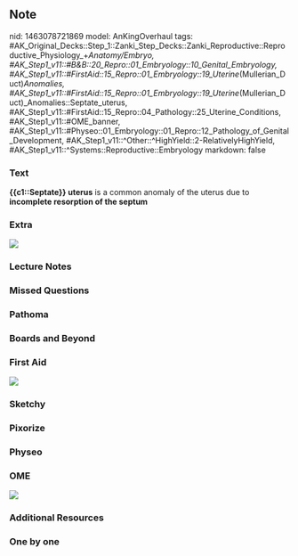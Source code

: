 ## Note
nid: 1463078721869
model: AnKingOverhaul
tags: #AK_Original_Decks::Step_1::Zanki_Step_Decks::Zanki_Reproductive::Reproductive_Physiology_+_Anatomy/Embryo, #AK_Step1_v11::#B&B::20_Repro::01_Embryology::10_Genital_Embryology, #AK_Step1_v11::#FirstAid::15_Repro::01_Embryology::19_Uterine_(Mullerian_Duct)_Anomalies, #AK_Step1_v11::#FirstAid::15_Repro::01_Embryology::19_Uterine_(Mullerian_Duct)_Anomalies::Septate_uterus, #AK_Step1_v11::#FirstAid::15_Repro::04_Pathology::25_Uterine_Conditions, #AK_Step1_v11::#OME_banner, #AK_Step1_v11::#Physeo::01_Embryology::01_Repro::12_Pathology_of_Genital_Development, #AK_Step1_v11::^Other::^HighYield::2-RelativelyHighYield, #AK_Step1_v11::^Systems::Reproductive::Embryology
markdown: false

### Text
<div>
  <b>{{c1::Septate}} uterus</b> is a common anomaly of the uterus
  due to <b>incomplete resorption of the septum</b>
</div>

### Extra
<img src="paste-345109212168500.jpg">

### Lecture Notes


### Missed Questions


### Pathoma


### Boards and Beyond


### First Aid
<img src="tmp6Io6CY.png">

### Sketchy


### Pixorize


### Physeo


### OME
<div class="ome-widget">
  <a href="https://onlinemeded.org?ref=anki"><img src=
  "_OME_AnkiFlashcards_General_7.png"></a>
</div>

### Additional Resources


### One by one

